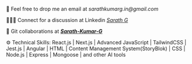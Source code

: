 <!DOCTYPE html>
<html lang="en">
<head>
  <meta charset="UTF-8">
  <meta http-equiv="X-UA-Compatible" content="IE=edge">
  <meta name="viewport" content="width=device-width, initial-scale=1.0">
</head>
<body> 
  <p>
    💌 Feel free to drop me an email at <a style="font-style:italic;text-decoration: none;" target="_blank" href="mailto:sarathkumarg.in@gmail.com">sarathkumarg.in@gmail.com</a>
  </p>
  <p>
    👋🧑‍💼 Connect for a discussion at Linkedin <a style="font-style:italic; font-weight-700";text-decoration: none;" target="_blank" href="https://www.linkedin.com/in/sarath-g-sde/">Sarath G</a>
  </p>
  <p>
    🤝 Git collaborations at <a style="font-style:italic; font-weight:700";text-decoration: none;" href="#">Sarath-Kumar-G</a>
  </p>
  <p>
    ⚙️ Technical Skills: React.js | Next.js | Advanced JavaScript | TailwindCSS | Jest.js | Angular | HTML | Content Management System(StoryBlok) | CSS | Node.js | Express | Mongoose | and other AI tools
  </p>

</body>
</html>

</p>
  
